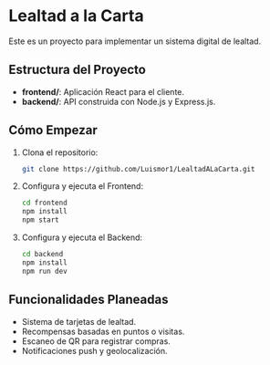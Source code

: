 
# Lealtad a la Carta

Este es un proyecto para implementar un sistema digital de lealtad.

## Estructura del Proyecto

- **frontend/**: Aplicación React para el cliente.
- **backend/**: API construida con Node.js y Express.js.

## Cómo Empezar

1. Clona el repositorio:
   ```bash
   git clone https://github.com/Luismor1/LealtadALaCarta.git
   ```

2. Configura y ejecuta el Frontend:
   ```bash
   cd frontend
   npm install
   npm start
   ```

3. Configura y ejecuta el Backend:
   ```bash
   cd backend
   npm install
   npm run dev
   ```

## Funcionalidades Planeadas
- Sistema de tarjetas de lealtad.
- Recompensas basadas en puntos o visitas.
- Escaneo de QR para registrar compras.
- Notificaciones push y geolocalización.
